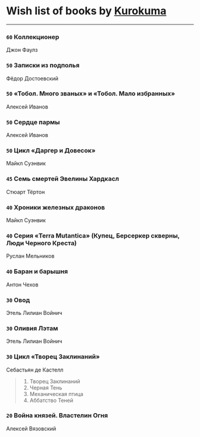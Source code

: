 # Wish list of books by [Kurokuma](https://plus.google.com/114867625557587940583)
---

### `60` Коллекционер
Джон Фаулз

### `50` Записки из подполья
Фёдор Достоевский

### `50` «Тобол. Много званых» и «Тобол. Мало избранных»
Алексей Иванов

### `50` Сердце пармы
Алексей Иванов

### `50` Цикл «Даргер и Довесок»
Майкл Суэнвик

### `45` Семь смертей Эвелины Хардкасл
Стюарт Тёртон

### `40` Хроники железных драконов
Майкл Суэнвик

### `40` Серия «Terra Mutantica» (Купец, Берсеркер скверны, Люди Черного Креста)
Руслан Мельников

### `40` Баран и барышня
Антон Чехов

### `30` Овод
Этель Лилиан Войнич

### `30` Оливия Лэтам
Этель Лилиан Войнич

### `30` Цикл «Творец Заклинаний»
Себастьян де Кастелл
> 1) Творец Заклинаний 
> 2) Черная Тень
> 3) Механическая птица
> 4) Аббатство Теней

### `20` Война князей. Властелин Огня
Алексей Вязовский

